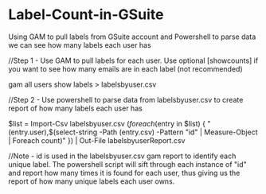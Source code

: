 # Label-Count-in-GSuite
Using GAM to pull labels from GSuite account and Powershell to parse data we can see how many labels each user has

//Step 1 - Use GAM to pull labels for each user.  Use optional [showcounts] if you want to see how many emails are in each label (not recommended)

gam all users show labels > labelsbyuser.csv

//Step 2 - Use powershell to parse data from labelsbyuser.csv to create report of how many labels each user has

$list = Import-Csv labelsbyuser.csv
 $(foreach ($entry in $list)
{
    "$($entry.user),$(select-string -Path $($entry.csv) -Pattern "id" | Measure-Object | Foreach count)"
  }) | Out-File labelsbyuserReport.csv
  
  //Note - id is used in the labelsbyuser.csv gam report to identify each unique label.  The powershell script will sift through each instance of "id" and report how many times it is found for each user, thus giving us the report of how many unique labels each user owns.
